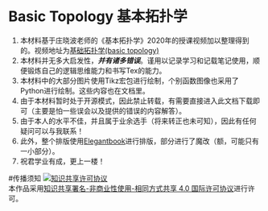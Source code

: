 # Basic Topology 基本拓扑学
1. 本材料基于庄晓波老师的《基本拓扑学》2020年的授课视频加以整理得到的。视频地址为[基础拓扑学(basic topology)](www.bilibili.com/video/BV1P7411N7fW)
2. 本材料并无多大启发性，***并有诸多错误***。谨用以记录学习和记载笔记使用，顺便锻炼自己的逻辑思维能力和书写Tex的能力。
3. 本材料中的大部分图片使用Tikz宏包进行绘制，个别函数图像也采用了Python进行绘制。这些内容也在文档里。
4. 由于本材料暂时处于开源模式，因此禁止转载，有需要直接进入此文档下载即可（主要是怕一些误会以及提供的错误的内容解答）。
5. 由于本人的水平不佳，并且属于业余选手（将来转正也未可知），因此有任何疑问可以与我联系！
6. 此外，整个排版使用[Elegantbook](https://github.com/ElegantLaTeX/ElegantBook)进行排版，部分进行了魔改（额，可能只有一小部分）。
7. 祝君学业有成，更上一楼！

#传播须知
<a rel="license" href="http://creativecommons.org/licenses/by-nc-sa/4.0/"><img alt="知识共享许可协议" style="border-width:0" src="https://i.creativecommons.org/l/by-nc-sa/4.0/88x31.png" /></a><br />本作品采用<a rel="license" href="http://creativecommons.org/licenses/by-nc-sa/4.0/">知识共享署名-非商业性使用-相同方式共享 4.0 国际许可协议</a>进行许可。
